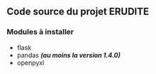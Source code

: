 ## Code source du projet ERUDITE

### Modules à installer 

- flask 
- pandas ***(au moins la version 1.4.0)***
- openpyxl